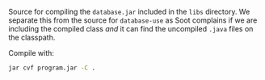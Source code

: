 Source for compiling the `database.jar` included in the
`libs` directory.  We separate this from the source for
`database-use` as Soot complains if we are including 
the compiled class *and* it can find the uncompiled `.java`
files on the classpath.

Compile with:
```bash
jar cvf program.jar -C .
```
